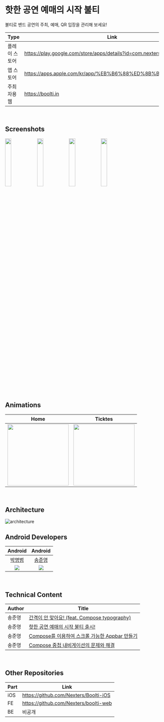 # 핫한 공연 예매의 시작 불티

불티로 밴드 공연의 주최, 예매, QR 입장을 관리해 보세요!

| Type | Link |
| --- | --- |
| 플레이 스토어 | https://play.google.com/store/apps/details?id=com.nexters.boolti |
| 앱 스토어 | https://apps.apple.com/kr/app/%EB%B6%88%ED%8B%B0/id6476589322 |
| 주최자용 웹 | https://boolti.in |

</br>

## Screenshots
<img width=20% src="https://github.com/Nexters/Boolti/assets/35232655/1720adc2-80aa-46aa-a079-cdf23bfd8a01">
<img width=20% src="https://github.com/Nexters/Boolti/assets/35232655/b218b684-7022-49a9-9b97-308d4d7a942b">
<img width=20% src="https://github.com/Nexters/Boolti/assets/35232655/bc784377-ec05-4d28-b578-1c638d2cd5b5">
<img width=20% src="https://github.com/Nexters/Boolti/assets/35232655/d080d5e0-e979-4e66-94f8-dcd8d49d3d78">  

</br></br>

## Animations

| Home | Ticktes |
| ------------- | ------------- |
| <img width="200" src="https://github.com/Nexters/Boolti/assets/35232655/66c2ada2-7079-4704-b9a4-237b2c8e2769" /> | <img width="200" src="https://github.com/Nexters/Boolti/assets/35232655/37b8640a-38bb-4e03-adad-6931998082a4"/> |

</br>

## Architecture

![architecture](https://github.com/Nexters/Boolti/assets/35232655/32df669a-4924-4dd6-b34a-09a0ab428d6a)

## Android Developers

|Android|Android|
|:---:|:---:|
|[박명범](https://github.com/mangbaam)|[송준영](https://github.com/HamBP)|
|<img src="https://github.com/mangbaam.png?size=144">|<img src="https://github.com/HamBP.png?size=144">|

</br>

## Technical Content
| Author | Title |
| ------------- | -------------|
| 송준영 | [간격이 안 맞아요! (feat. Compose typography)](https://algosketch.tistory.com/184) |
| 송준영 | [핫한 공연 예매의 시작 불티 출시!](https://algosketch.tistory.com/185) |
| 송준영 | [Compose를 이용하여 스크롤 가능한 Appbar 만들기](https://algosketch.tistory.com/186) |
| 송준영 | [Compose 중첩 내비게이션의 문제와 해결](https://algosketch.tistory.com/189) |

</br>

## Other Repositories

| Part | Link |
| --- | --- |
| iOS | https://github.com/Nexters/Boolti-iOS
| FE | https://github.com/Nexters/boolti-web
| BE | 비공개

